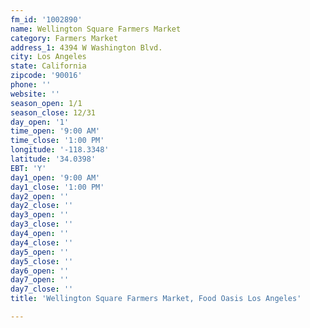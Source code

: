 ```yaml
---
fm_id: '1002890'
name: Wellington Square Farmers Market
category: Farmers Market
address_1: 4394 W Washington Blvd.
city: Los Angeles
state: California
zipcode: '90016'
phone: ''
website: ''
season_open: 1/1
season_close: 12/31
day_open: '1'
time_open: '9:00 AM'
time_close: '1:00 PM'
longitude: '-118.3348'
latitude: '34.0398'
EBT: 'Y'
day1_open: '9:00 AM'
day1_close: '1:00 PM'
day2_open: ''
day2_close: ''
day3_open: ''
day3_close: ''
day4_open: ''
day4_close: ''
day5_open: ''
day5_close: ''
day6_open: ''
day7_open: ''
day7_close: ''
title: 'Wellington Square Farmers Market, Food Oasis Los Angeles'

---
```


